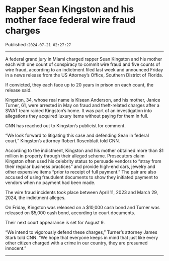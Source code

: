 # Rapper Sean Kingston and his mother face federal wire fraud charges

Published :`2024-07-21 02:27:27`

---

A federal grand jury in Miami charged rapper Sean Kingston and his mother each with one count of conspiracy to commit wire fraud and five counts of wire fraud, according to an indictment filed last week and announced Friday in a news release from the US Attorney’s Office, Southern District of Florida.

If convicted, they each face up to 20 years in prison on each count, the release said.

Kingston, 34, whose real name is Kisean Anderson, and his mother, Janice Turner, 61, were arrested in May on fraud and theft-related charges after a SWAT team raided Kingston’s home. It was part of an investigation into allegations they acquired luxury items without paying for them in full.

CNN has reached out to Kingston’s publicist for comment.

“We look forward to litigating this case and defending Sean in federal court,” Kingston’s attorney Robert Rosenblatt told CNN.

According to the indictment, Kingston and his mother obtained more than $1 million in property through their alleged scheme. Prosecutors claim Kingston often used his celebrity status to persuade vendors to “stray from their regular business practices” and provide high-end cars, jewelry and other expensive items “prior to receipt of full payment.” The pair are also accused of using fraudulent documents to show they initiated payment to vendors when no payment had been made.

The wire fraud incidents took place between April 11, 2023 and March 29, 2024, the indictment alleges.

On Friday, Kingston was released on a $10,000 cash bond and Turner was released on $5,000 cash bond, according to court documents.

Their next court appearance is set for August 9.

“We intend to vigorously defend these charges,” Turner’s attorney James Stark told CNN. “We hope that everyone keeps in mind that just like every other citizen charged with a crime in our country, they are presumed innocent.”

---

